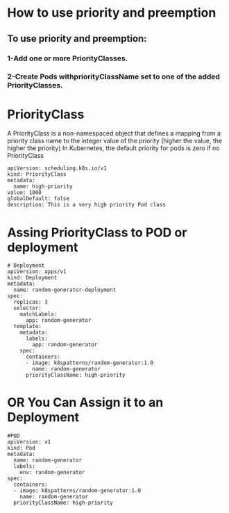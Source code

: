 # How to use priority and preemption
## To use priority and preemption:
### 1-Add one or more PriorityClasses.
### 2-Create Pods withpriorityClassName set to one of the added PriorityClasses.

# PriorityClass 
A PriorityClass is a non-namespaced object that defines a mapping from a priority class name to the integer value of the priority (higher the value, the higher the priority)
In Kubernetes, the default priority for pods is zero if no PriorityClass
```
apiVersion: scheduling.k8s.io/v1
kind: PriorityClass
metadata:
  name: high-priority
value: 1000
globalDefault: false
description: This is a very high priority Pod class

```
# Assing PriorityClass to POD or deployment

```
# Deployment
apiVersion: apps/v1
kind: Deployment
metadata:
  name: random-generator-deployment
spec:
  replicas: 3
  selector:
    matchLabels:
      app: random-generator
  template:
    metadata:
      labels:
        app: random-generator
    spec:
      containers:
      - image: k8spatterns/random-generator:1.0
        name: random-generator
      priorityClassName: high-priority
```
# OR You Can Assign it to an Deployment
```
#POD 
apiVersion: v1
kind: Pod
metadata:
  name: random-generator
  labels:
    env: random-generator
spec:
  containers:
  - image: k8spatterns/random-generator:1.0
    name: random-generator
  priorityClassName: high-priority

```
